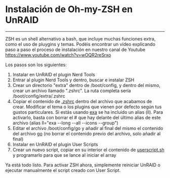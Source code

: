 # Instalación de Oh-my-ZSH en UnRAID
***

ZSH es un shell alternativo a bash, que incluye muchas funciones extra, como el uso de pluygins y temas.
Podéis encontrar un vídeo explicando paso a paso el proceso de instalación en nuestro canal de Youtube
https://www.youtube.com/watch?v=wOQR2reSrxo

Los pasos son los siguientes:

1. Instalar en UnRAID el plugin Nerd Tools
2. Entrar al plugin Nerd Tools y dentro, buscar e instalar ZSH
3. Crear un directorio "extra" dentro de /boot/config, y dentro del mismo, crear un archivo llamado ".zshrc". La ruta completa sería /boot/config/extra/.zshrc
4. Copiar el contenido de [.zshrc](./.zshrc) dentro del archivo que acabamos de crear. Modificar el tema o los plugins que vienen por defecto según tus gustos particulares. Si estás usando [exa](../Bat-Dust-Exa) se ha incluido un alias (ll). Para activarlo, basta con borrar el # que hay delante del último alias de este archivo (alias ll="exa --long --all --icons --group")
5. Editar el archivo /boot/config/go y añadir al final del mismo el contenido del archivo [go](./go) (no borrar el contenido previo del archivo, solo añadir al final)
6. Instalar en UnRAID el plugin User Scripts
7. Crear un nuevo script, copiar en su interior el contenido de [userscript.sh](./userscript.sh) y programarlo para que se lance al iniciar el array

Ya está todo listo. Para activar ZSH ahora, simplemente reiniciar UnRAID o ejecutar manualmente el script creado con User Script.